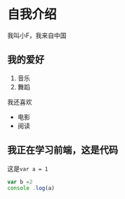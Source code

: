 # 自我介绍

我叫小F，我来自中国

## 我的爱好

1. 音乐
2. 舞蹈

我还喜欢

* 电影
* 阅读

## 我正在学习前端，这是代码

这是`var a = 1`

 ```javascript
 var b =2
 console .log(a)
 ```

